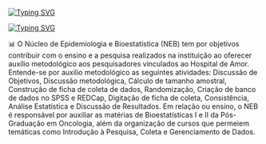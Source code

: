 <a href="https://git.io/typing-svg"><img src="https://readme-typing-svg.demolab.com?font=Fira+Code&pause=1000&random=false&width=435&lines=Setor+NEB" alt="Typing SVG" /></a>

<a href="https://git.io/typing-svg"><img src="https://readme-typing-svg.demolab.com?font=Fira+Code&pause=1000&random=false&width=435&lines=Bem-vindo+ao+nosso+perfil!" alt="Typing SVG" /></a>

📊 O Núcleo de Epidemiologia e Bioestatística (NEB) tem por objetivos contribuir com o ensino e a pesquisa realizados na instituição ao oferecer auxílio metodológico aos pesquisadores vinculados ao Hospital de Amor. Entende-se por auxilio metodológico as seguintes atividades: Discussão de Objetivos, Discussão metodológica, Cálculo de tamanho amostral, Construção de ficha de coleta de dados, Randomização, Criação de banco de dados no SPSS e REDCap, Digitação de ficha de coleta, Consistência, Análise Estatística e Discussão de Resultados. Em relação ou ensino, o NEB é responsável por auxiliar as matérias de Bioestatísticas I e II da Pós-Graduação em Oncologia, além da organização de cursos que permeiem temáticas como Introdução à Pesquisa, Coleta e Gerenciamento de Dados.
